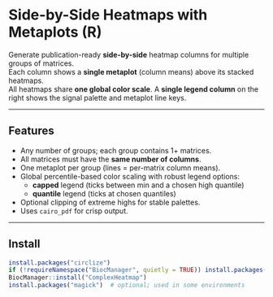 # Side-by-Side Heatmaps with Metaplots (R)

Generate publication-ready **side-by-side** heatmap columns for multiple groups of matrices.  
Each column shows a **single metaplot** (column means) above its stacked heatmaps.  
All heatmaps share **one global color scale**. A **single legend column** on the right shows the signal palette and metaplot line keys.

---

## Features
- Any number of groups; each group contains 1+ matrices.
- All matrices must have the **same number of columns**.
- One metaplot per group (lines = per-matrix column means).
- Global percentile-based color scaling with robust legend options:
  - **capped** legend (ticks between min and a chosen high quantile)
  - **quantile** legend (ticks at chosen quantiles)
- Optional clipping of extreme highs for stable palettes.
- Uses `cairo_pdf` for crisp output.

---

## Install

```r
install.packages("circlize")
if (!requireNamespace("BiocManager", quietly = TRUE)) install.packages("BiocManager")
BiocManager::install("ComplexHeatmap")
install.packages("magick")  # optional; used in some environments
```

